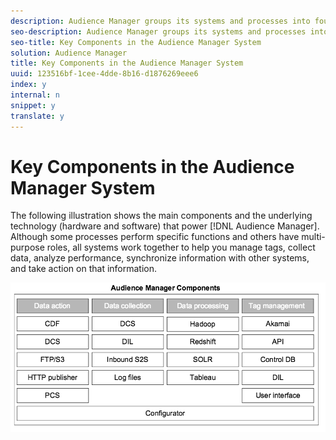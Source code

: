 ```yaml
---
description: Audience Manager groups its systems and processes into four main categories  tag management, data collection, data organization, and data actionability.
seo-description: Audience Manager groups its systems and processes into four main categories  tag management, data collection, data organization, and data actionability.
seo-title: Key Components in the Audience Manager System
solution: Audience Manager
title: Key Components in the Audience Manager System
uuid: 123516bf-1cee-4dde-8b16-d1876269eee6
index: y
internal: n
snippet: y
translate: y
---
```


# Key Components in the Audience Manager System

The following illustration shows the main components and the underlying technology (hardware and software) that power [!DNL  Audience Manager]. Although some processes perform specific functions and others have multi-purpose roles, all systems work together to help you manage tags, collect data, analyze performance, synchronize information with other systems, and take action on that information. 

![](assets/components.png) 
